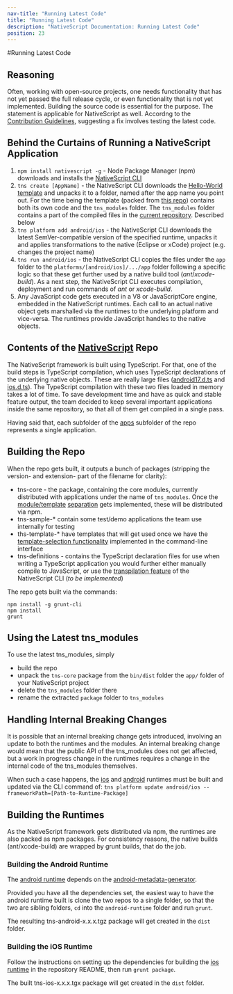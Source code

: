```yaml
---
nav-title: "Running Latest Code"
title: "Running Latest Code"
description: "NativeScript Documentation: Running Latest Code"
position: 23
---
```


#Running Latest Code

## Reasoning
Often, working with open-source projects, one needs functionality that has not yet passed the full release cycle, or even functionality that is not yet implemented. Building the source code is essential for the purpose. The statement is applicable for NativeScript as well. Accordng to the [Contribution Guidelines](https://github.com/NativeScript/NativeScript/blob/master/CONTRIBUTING.md), suggesting a fix involves testing the latest code.

## Behind the Curtains of Running a NativeScript Application

1. `npm install nativescript -g` - Node Package Manager (npm) downloads and installs the [NativeScript CLI](https://www.npmjs.com/package/nativescript)
2. `tns create [AppName]` - the NativeScript CLI downloads the [Hello-World template](https://www.npmjs.com/package/tns-template-hello-world) and unpacks it to a folder, named after the app name you point out. For the time being the template (packed from [this repo](https://github.com/NativeScript/template-hello-world)) contains both its own code and the `tns_modules` folder. The `tns_modules` folder contains a part of the compiled files in the [current repository](https://github.com/NativeScript/NativeScript). Described below
3. `tns platform add android/ios` - the NativeScript CLI downloads the latest SemVer-compatible version of the specified runtime, unpacks it and applies transformations to the native (Eclipse or xCode) project (e.g. changes the project name)
4. `tns run android/ios` - the NativeScript CLI copies the files under the `app` folder to the `platforms/[android/ios]/.../app` folder following a specific logic so that these get further used by a native build tool (*ant*/*xcode-build*). As a next step, the NativeScript CLI executes compilation, deployment and run commands of *ant* or *xcode-build*.
5. Any JavaScript code gets executed in a V8 or JavaScriptCore engine, embedded in the NativeScript runtimes. Each call to an actual native object gets marshalled via the runtimes to the underlying platform and vice-versa. The runtimes provide JavaScript handles to the native objects.

## Contents of the [NativeScript](https://github.com/NativeScript/NativeScript) Repo

The NativeScript framework is built using TypeScript. For that, one of the build steps is TypeScript compilation, which uses TypeScript declarations of the underlying native objects. These are really large files ([android17.d.ts](https://github.com/NativeScript/NativeScript/blob/master/android17.d.ts) and [ios.d.ts](https://github.com/NativeScript/NativeScript/blob/master/ios.d.ts)). The TypeScript compilation with these two files loaded in memory takes a lot of time. To save development time and have as quick and stable feature output, the team decided to keep several important applications inside the same repository, so that all of them get compiled in a single pass.

Having said that, each subfolder of the [apps](https://github.com/NativeScript/NativeScript/tree/master/apps) subfolder of the repo represents a single application.

## Building the Repo
When the repo gets built, it outputs a bunch of packages (stripping the version- and extension- part of the filename for clarity):
- tns-core - the package, containing the core modules, currently distributed with applications under the name of `tns_modules`. Once the  [module/template](https://github.com/NativeScript/nativescript-cli/issues/390) [separation](https://github.com/NativeScript/nativescript-cli/issues/362) gets implemented, these will be distributed via npm.
- tns-sample-* contain some test/demo applications the team use internally for testing
- ths-template-* have templates that will get used once we have the [template-selection functionality](https://github.com/NativeScript/nativescript-cli/issues/374) implemented in the command-line interface
- tns-definitions - contains the TypeScript declaration files for use when writing a TypeScript application you would further either manually compile to JavaScript, or use the [transpilation feature](https://github.com/NativeScript/nativescript-cli/issues/493) of the NativeScript CLI (*to be implemented*)

The repo gets built via the commands:

```Console
npm install -g grunt-cli
npm install
grunt
```

## Using the Latest tns_modules

To use the latest tns_modules, simply
- build the repo
- unpack the `tns-core` package from the `bin/dist` folder the `app/` folder of your NativeScript project
- delete the `tns_modules` folder there
- rename the extracted `package` folder to `tns_modules`

## Handling Internal Breaking Changes

It is possible that an internal breaking change gets introduced, involving an update to both the runtimes and the modules. An internal breaking change would mean that the public API of the tns_modules does not get affected, but a work in progress change in the runtimes requires a change in the internal code of the tns_modules themselves.

When such a case happens, the [ios](https://github.com/NativeScript/ios-runtime) and [android](https://github.com/NativeScript/android-runtime) runtimes must be built and updated via the CLI command of:
`tns platform update android/ios --frameworkPath=[Path-to-Runtime-Package]`

## Building the Runtimes
As the NativeScript framework gets distributed via npm, the runtimes are also packed as npm packages. For consistency reasons, the native builds (ant/xcode-build) are wrapped by grunt builds, that do the job.

### Building the Android Runtime
The [android runtime](https://github.com/NativeScript/android-runtime) depends on the [android-metadata-generator](https://github.com/NativeScript/android-metadata-generator).

Provided you have all the dependencies set, the easiest way to have the android runtime built is clone the two repos to a single folder, so that the two are sibling folders, `cd` into the `android-runtime` folder and run `grunt`.

The resulting tns-android-x.x.x.tgz package will get created in the `dist` folder.

### Building the iOS Runtime

Follow the instructions on setting up the dependencies for building the [ios runtime](https://github.com/NativeScript/ios-runtime) in the repository README, then run `grunt package`.

The built tns-ios-x.x.x.tgx package will get created in the `dist` folder.
